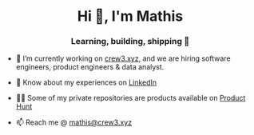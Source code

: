 <h1 align="center">Hi 👋, I'm Mathis</h1>
<h3 align="center">Learning, building, shipping 💫 </h3>

- 🔭 I’m currently working on [crew3.xyz](https://crew3.xyz/), and we are hiring software engineers, product engineers & data analyst.

- 📄 Know about my experiences on [LinkedIn](https://www.linkedin.com/in/grosjean-mathis/)

- 👨‍💻 Some of my private repositories are products available on [Product Hunt](https://www.producthunt.com/@mathis_grosjean1/made)

- 📫 Reach me @ mathis@crew3.xyz
